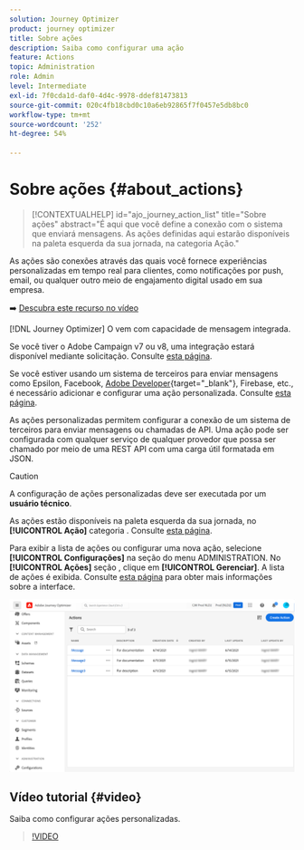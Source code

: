 ```yaml
---
solution: Journey Optimizer
product: journey optimizer
title: Sobre ações
description: Saiba como configurar uma ação
feature: Actions
topic: Administration
role: Admin
level: Intermediate
exl-id: 7f0cda1d-daf0-4d4c-9978-ddef81473813
source-git-commit: 020c4fb18cbd0c10a6eb92865f7f0457e5db8bc0
workflow-type: tm+mt
source-wordcount: '252'
ht-degree: 54%

---
```


# Sobre ações {#about_actions}

>[!CONTEXTUALHELP]
>id="ajo_journey_action_list"
>title="Sobre ações"
>abstract="É aqui que você define a conexão com o sistema que enviará mensagens. As ações definidas aqui estarão disponíveis na paleta esquerda da sua jornada, na categoria Ação."

As ações são conexões através das quais você fornece experiências personalizadas em tempo real para clientes, como notificações por push, email,  ou qualquer outro meio de engajamento digital usado em sua empresa.

➡️ [Descubra este recurso no vídeo](#video)

[!DNL Journey Optimizer] O vem com capacidade de mensagem integrada.

Se você tiver o Adobe Campaign v7 ou v8, uma integração estará disponível mediante solicitação. Consulte [esta página](../action/acc-action.md).

Se você estiver usando um sistema de terceiros para enviar mensagens como Epsilon, Facebook, [Adobe Developer](https://developer.adobe.com){target=&quot;_blank&quot;}, Firebase, etc., é necessário adicionar e configurar uma ação personalizada. Consulte [esta página](../action/about-custom-action-configuration.md).

As ações personalizadas permitem configurar a conexão de um sistema de terceiros para enviar mensagens ou chamadas de API. Uma ação pode ser configurada com qualquer serviço de qualquer provedor que possa ser chamado por meio de uma REST API com uma carga útil formatada em JSON.

>[!CAUTION]
>
>A configuração de ações personalizadas deve ser executada por um **usuário técnico**.

As ações estão disponíveis na paleta esquerda da sua jornada, no **[!UICONTROL Ação]** categoria . Consulte [esta página](../building-journeys/about-journey-activities.md#action-activities).

Para exibir a lista de ações ou configurar uma nova ação, selecione **[!UICONTROL Configurações]** na seção do menu ADMINISTRATION. No  **[!UICONTROL Ações]** seção , clique em **[!UICONTROL Gerenciar]**. A lista de ações é exibida. Consulte [esta página](../start/user-interface.md) para obter mais informações sobre a interface.

![](assets/custom1.png)

## Vídeo tutorial {#video}

Saiba como configurar ações personalizadas.

>[!VIDEO](https://video.tv.adobe.com/v/334257?quality=12)
